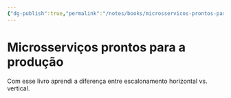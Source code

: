 ```yaml
---
{"dg-publish":true,"permalink":"/notes/books/microsservicos-prontos-para-a-producao/","dgHomeLink":true,"dgPassFrontmatter":false}
---
```


# Microsserviços prontos para a produção


Com esse livro aprendi a diferença entre escalonamento horizontal vs. vertical.
